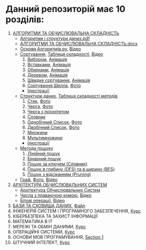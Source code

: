 # Данний репозиторій має 10 розділів:
1. [АЛГОРИТМИ ТА ОБЧИСЛЮВАЛЬНА СКЛАДНІСТЬ](https://github.com/Vervol03/Preparation-for-Exams/tree/main/Section%201)
    + [Алгоритми і структури даних.pdf](https://github.com/Vervol03/Preparation-for-Exams/blob/main/Section%201/Алгоритми%20і%20структури%20даних.pdf)
    + [АЛГОРИТМИ ТА ОБЧИСЛЮВАЛЬНА СКЛАДНІСТЬ.docx](https://github.com/Vervol03/Preparation-for-Exams/raw/main/Section%201/%D0%90%D0%9B%D0%93%D0%9E%D0%A0%D0%98%D0%A2%D0%9C%D0%98%20%D0%A2%D0%90%20%D0%9E%D0%91%D0%A7%D0%98%D0%A1%D0%9B%D0%AE%D0%92%D0%90%D0%9B%D0%AC%D0%9D%D0%90%20%D0%A1%D0%9A%D0%9B%D0%90%D0%94%D0%9D%D0%86%D0%A1%D0%A2%D0%AC.docx)
    + [Основи Алгоритмів.py](https://github.com/Vervol03/Preparation-for-Exams/blob/main/Section%201/Основи%20Алгоритмів.py), [Відео](https://www.youtube.com/watch?v=cXCuXNwzdfY)
    + [Сортування](https://github.com/Vervol03/Preparation-for-Exams/tree/main/Section%201/Сортування), [Таблиця складності](https://github.com/Vervol03/Preparation-for-Exams/blob/main/Section%201/Сортування/Ілюстрації/Таблиця%20складності%20сортувань.png), [Відео](https://www.youtube.com/watch?app=desktop&v=PF7AqefS4MU)
       1. [Вибором](https://github.com/Vervol03/Preparation-for-Exams/blob/main/Section%201/Сортування/1_Вибором.py), [Анімація](https://github.com/Vervol03/Preparation-for-Exams/blob/main/Section%201/Сортування/Ілюстрації/Вибором%20(Selection%20Sort).gif)
       2. [Вставками](https://github.com/Vervol03/Preparation-for-Exams/blob/main/Section%201/Сортування/2_Вставками.py), [Анімація](https://github.com/Vervol03/Preparation-for-Exams/blob/main/Section%201/Сортування/Ілюстрації/Вставками%20(Insertion%20Sort).gif)
       3. [Обмінами](https://github.com/Vervol03/Preparation-for-Exams/blob/main/Section%201/Сортування/3_Обмінами.py), [Анімація](https://github.com/Vervol03/Preparation-for-Exams/blob/main/Section%201/Сортування/Ілюстрації/Обмінами%20(Bubble%20Sort).gif)
       4. [Деревом](https://github.com/Vervol03/Preparation-for-Exams/blob/main/Section%201/Сортування/4_Деревом.py), [Анімація](https://github.com/Vervol03/Preparation-for-Exams/blob/main/Section%201/Сортування/Ілюстрації/Деревом%20(Merge%20Sort).gif)
       5. [Швидке сортування](https://github.com/Vervol03/Preparation-for-Exams/blob/main/Section%201/Сортування/5_Швидке%20сортування.py), [Анімація](https://github.com/Vervol03/Preparation-for-Exams/blob/main/Section%201/Сортування/Ілюстрації/Швидке%20Сортування%20(Quick%20Sort).gif)
       6. [Сортування Шелла](https://github.com/Vervol03/Preparation-for-Exams/blob/main/Section%201/Сортування/6_Сортування%20Шелла.py), [Фото](https://github.com/Vervol03/Preparation-for-Exams/blob/main/Section%201/Сортування/Ілюстрації/Cортування%20Шелла.gif)
       + [Ілюстрації](https://github.com/Vervol03/Preparation-for-Exams/tree/main/Section%201/Сортування/Ілюстрації)
    + [Структури даних](https://github.com/Vervol03/Preparation-for-Exams/tree/main/Section%201/Структури%20даних), [Таблиця складності методів](https://github.com/Vervol03/Preparation-for-Exams/blob/main/Section%201/Структури%20даних/Ілюстрації/Складність%20операцій.png)
       1. [Стек](https://github.com/Vervol03/Preparation-for-Exams/blob/main/Section%201/Структури%20даних/1_Стек.py), [Фото](https://github.com/Vervol03/Preparation-for-Exams/blob/main/Section%201/Структури%20даних/Ілюстрації/Стек.jpg)
       2. [Черга](https://github.com/Vervol03/Preparation-for-Exams/blob/main/Section%201/Структури%20даних/2_Черга.py), [Фото](https://github.com/Vervol03/Preparation-for-Exams/blob/main/Section%201/Структури%20даних/Ілюстрації/Черга.png)
       3. [Черга з пріорітетом](https://github.com/Vervol03/Preparation-for-Exams/blob/main/Section%201/Структури%20даних/3_Черга%20з%20пріорітетом.py)
       4. [Словник](https://github.com/Vervol03/Preparation-for-Exams/blob/main/Section%201/Структури%20даних/4_Словник.py)
       5. [Однобічний Список](https://github.com/Vervol03/Preparation-for-Exams/blob/main/Section%201/Структури%20даних/5_Однобічний%20Список.py), [Фото](https://github.com/Vervol03/Preparation-for-Exams/blob/main/Section%201/Структури%20даних/Ілюстрації/Однобічний%20список.png)
       6. [Двобічний Список](https://github.com/Vervol03/Preparation-for-Exams/blob/main/Section%201/Структури%20даних/6_Двобічний%20Список.py), [Фото](https://github.com/Vervol03/Preparation-for-Exams/blob/main/Section%201/Структури%20даних/Ілюстрації/Двобічний%20список.png)
       7. [Множини](https://github.com/Vervol03/Preparation-for-Exams/blob/main/Section%201/Структури%20даних/7_Множини.py)
       8. [Мультимножини](https://github.com/Vervol03/Preparation-for-Exams/blob/main/Section%201/Структури%20даних/8_Мультимножини.py)
       + [Ілюстрації](https://github.com/Vervol03/Preparation-for-Exams/tree/main/Section%201/Структури%20даних/Ілюстрації)
    + [Методи пошуку](https://github.com/Vervol03/Preparation-for-Exams/tree/main/Section%201/Методи%20пошуку)
      1. [Лінійний пошук](https://github.com/Vervol03/Preparation-for-Exams/tree/main/Section%201/Методи%20пошуку/1_Лінійний%20пошук.py)
      2. [Бінарний пошук](https://github.com/Vervol03/Preparation-for-Exams/tree/main/Section%201/Методи%20пошуку/2_Бінарний%20пошук.py)
      3. [Пошук за ключем (Словник)](https://github.com/Vervol03/Preparation-for-Exams/tree/main/Section%201/Методи%20пошуку/3_Пошук%20за%20ключем%20(Словник).py)
      4. [Пошук в глибину (DFS) та в ширину (BFS)](https://github.com/Vervol03/Preparation-for-Exams/blob/main/Section%201/Методи%20пошуку/4_Пошук%20в%20глибину%20(DFS)%20та%20в%20ширину%20(BFS).py)
      5. [Пошук з відсіканням (Pruning)](https://github.com/Vervol03/Preparation-for-Exams/blob/main/Section%201/Методи%20пошуку/5_Пошук%20з%20відсіканням%20(Pruning).py)
    + [Граф](https://github.com/Vervol03/Preparation-for-Exams/blob/main/Section%201/Граф.py), [Фото](https://github.com/Vervol03/Preparation-for-Exams/blob/main/Section%201/Граф.jpg), [Відео](https://www.youtube.com/watch?app=desktop&v=VehB3eglQMQ)
2. [АРХІТЕКТУРА ОБЧИСЛЮВАЛЬНИХ СИСТЕМ](https://github.com/Vervol03/Preparation-for-Exams/blob/main/Section%202)
   + [Архітектура Обчислювальних Систем](https://github.com/Vervol03/Preparation-for-Exams/raw/main/Section%202/%D0%90%D0%A0%D0%A5%D0%86%D0%A2%D0%95%D0%9A%D0%A2%D0%A3%D0%A0%D0%90%20%D0%9E%D0%91%D0%A7%D0%98%D0%A1%D0%9B%D0%AE%D0%92%D0%90%D0%9B%D0%AC%D0%9D%D0%98%D0%A5%20%D0%A1%D0%98%D0%A1%D0%A2%D0%95%D0%9C.docx)
   + [Числа з плаваючою комою](https://github.com/Vervol03/Preparation-for-Exams/blob/main/Section%202/Числа%20з%20плаваючою%20комою.png), [Відео](https://www.youtube.com/watch?v=U0U8Ddx4TgE&t=873s)
   + [Бітові операції](https://github.com/Vervol03/Preparation-for-Exams/blob/main/Section%202/Бітові%20Операції.py), [Відео](https://www.youtube.com/watch?v=qewavPO6jcA)
3. [БАЗИ ТА СХОВИЩА ДАНИХ](https://github.com/Vervol03/Preparation-for-Exams/blob/main/Section%203), [Файл](https://github.com/Vervol03/Preparation-for-Exams/raw/main/Section%203/%D0%91%D0%90%D0%97%D0%98%20%D0%A2%D0%90%20%D0%A1%D0%A5%D0%9E%D0%92%D0%98%D0%A9%D0%90%20%D0%94%D0%90%D0%9D%D0%98%D0%A5.docx)
4. ІНЖЕНЕРІЯ СИСТЕМ І ΠΡΟΓΡΑМНОГО ЗАБЕЗПЕЧЕННЯ, [Курс](https://youtube.com/playlist?list=PLlb7e2G7aSpQwYFLXBG22XnKYXFzQ7-1K&si=wmk7ImJzDmpF-Hzs)
5. КІБЕРБЕЗПЕКА ТА ЗАХИСТ ІНФОРМАЦІЇ 
6. MATEMAТИКА В ІT
7. МЕРЕЖІ ТА ОБМІН ДАНИМИ, [Курс](https://youtube.com/playlist?list=PLtPJ9lKvJ4oiNMvYbOzCmWy6cRzYAh9B1&si=uyEwhsOhRTHrGHDF)
8. ОПЕРАЦІЙНІ СИСТЕМИ, [Курс](https://youtube.com/playlist?list=PLlb7e2G7aSpT4SMpYl6uVYi13k0k9CBiq&si=5mDs_g12fVxI5VFD) 
9. ОСНОВИ МОВ ПРОГРАМУВАННЯ, [Section 1](https://github.com/Vervol03/Preparation-for-Exams/tree/main/Section%201)
10. ШТУЧНИЙ ІНТЕЛЕКТ, [Курс](https://www.youtube.com/watch?v=nV7cI5zgOpk&list=PLA0M1Bcd0w8yv0XGiF1wjerjSZVSrYbjh)